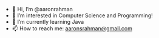 - 👋 Hi, I’m @aaronrahman
- 👀 I’m interested in Computer Science and Programming!
- 🌱 I’m currently learning Java
- 📫 How to reach me: aaronsrahman@gmail.com

<!---
aaronrahman/aaronrahman is a ✨ special ✨ repository because its `README.md` (this file) appears on your GitHub profile.
You can click the Preview link to take a look at your changes.
--->
